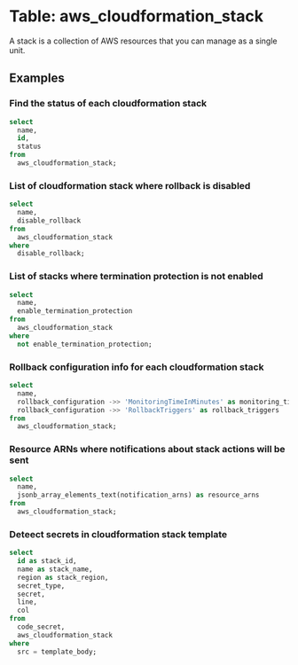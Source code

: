 # Table: aws_cloudformation_stack

A stack is a collection of AWS resources that you can manage as a single unit.

## Examples

### Find the status of each cloudformation stack

```sql
select
  name,
  id,
  status
from
  aws_cloudformation_stack;
```

### List of cloudformation stack where rollback is disabled

```sql
select
  name,
  disable_rollback
from
  aws_cloudformation_stack
where
  disable_rollback;
```

### List of stacks where termination protection is not enabled

```sql
select
  name,
  enable_termination_protection
from
  aws_cloudformation_stack
where
  not enable_termination_protection;
```

### Rollback configuration info for each cloudformation stack

```sql
select
  name,
  rollback_configuration ->> 'MonitoringTimeInMinutes' as monitoring_time_in_min,
  rollback_configuration ->> 'RollbackTriggers' as rollback_triggers
from
  aws_cloudformation_stack;
```

### Resource ARNs where notifications about stack actions will be sent

```sql
select
  name,
  jsonb_array_elements_text(notification_arns) as resource_arns
from
  aws_cloudformation_stack;
```

### Deteect secrets in cloudformation stack template

```sql
select
  id as stack_id,
  name as stack_name,
  region as stack_region,
  secret_type,
  secret,
  line,
  col
from
  code_secret,
  aws_cloudformation_stack
where
  src = template_body;
```
